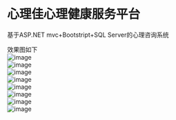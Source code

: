 # 心理佳心理健康服务平台
基于ASP.NET mvc+Bootstript+SQL Server的心理咨询系统  

效果图如下  
![image](https://github.com/orxie/GoodPsychology-TST-SUS-201804/blob/master/screenshots/1.png)  
![image](https://github.com/orxie/GoodPsychology-TST-SUS-201804/blob/master/screenshots/2.png)  
![image](https://github.com/orxie/GoodPsychology-TST-SUS-201804/blob/master/screenshots/3.png)  
![image](https://github.com/orxie/GoodPsychology-TST-SUS-201804/blob/master/screenshots/4.png)  
![image](https://github.com/orxie/GoodPsychology-TST-SUS-201804/blob/master/screenshots/5.png)  
![image](https://github.com/orxie/GoodPsychology-TST-SUS-201804/blob/master/screenshots/6.png)  
![image](https://github.com/orxie/GoodPsychology-TST-SUS-201804/blob/master/screenshots/7.png)  
![image](https://github.com/orxie/GoodPsychology-TST-SUS-201804/blob/master/screenshots/8.png)  
